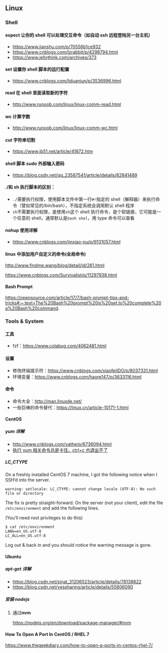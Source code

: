 ## Linux

### Shell

#### expect 让你的 shell 可以处理交互命令（如自动 ssh 远程登陆另一台主机）

- https://www.jianshu.com/p/70556b1ce932
- https://www.cnblogs.com/lzrabbit/p/4298794.html
- https://www.jellythink.com/archives/373

#### set 设置你 shell 脚本的运行配置

- https://www.cnblogs.com/liduanjun/p/3536996.html

#### read 在 shell 里面读取新的字符

- http://www.runoob.com/linux/linux-comm-read.html

#### wc 计算字数

- http://www.runoob.com/linux/linux-comm-wc.html

#### cut 字符串切割

- https://www.jb51.net/article/41872.htm

#### shell 脚本 sudo 外部输入密码

- https://blog.csdn.net/qq_23587541/article/details/82841489

#### ./和 sh 执行脚本的区别：

- `./`需要执行权限，使用脚本文件中第一行`#!`指定的 shell（解释器）来执行命令（譬如常见的/bin/bash），不指定系统会调用默认 shell 程序
- `sh`不需要执行权限，是使用`sh`这个 shell 执行命令，是个软链接，它可能是一个任意的 shell，通常默认是`bash shel`，用 type 命令可以查看

#### nohup 使用详解

- https://www.cnblogs.com/jinxiao-pu/p/9131057.html

#### **linux 中添加用户自定义的命令**(全局命令)

http://www.findme.wang/blog/detail/id/261.html

https://www.cnblogs.com/Survivalist/p/11297938.html

#### Bash Prompt

https://opensource.com/article/17/7/bash-prompt-tips-and-tricks#:~:text=The%20Bash%20prompt%20is%20set,to%20complete%20a%20Bash%20command.

### Tools & System

#### 工具

- fzf：https://www.colabug.com/4062481.html

#### 设置

- 修改终端提示符：https://www.cnblogs.com/xiaofeiIDO/p/8037331.html
- 环境变量：https://www.cnblogs.com/haore147/p/3633116.html

#### 命令

- 命令大全：http://man.linuxde.net/
- 一些巨棒的命令替代：https://linux.cn/article-10171-1.html

#### CentOS

##### yum 详解

- http://www.cnblogs.com/vathe/p/6736094.html
- [执行 yum 相关命令总是卡住，ctrl+c 也退出不了](https://www.cnblogs.com/wholj/p/11031220.html)

##### LC_CTYPE

On a freshly installed CentOS 7 machine, I got the following notice when I SSH’d into the server.

```
warning: setlocale: LC_CTYPE: cannot change locale (UTF-8): No such file or directory
```

The fix is pretty straight-forward. On the server (not your client), edit the file `/etc/environment` and add the following lines.

(You’ll need root privileges to do this)

```
$ cat /etc/environment
LANG=en_US.utf-8
LC_ALL=en_US.utf-8
```

Log out & back in and you should notice the warning message is gone.

#### Ubuntu

##### apt-get 详解

- https://blog.csdn.net/sinat_31206523/article/details/78138822
- https://blog.csdn.net/yessharing/article/details/55806090

##### 安装 nodejs

1. 通过**nvm**

   https://nodejs.org/en/download/package-manager/#nvm


#### How To Open A Port In CentOS / RHEL 7

https://www.thegeekdiary.com/how-to-open-a-ports-in-centos-rhel-7/

